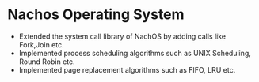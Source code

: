 # Nachos Operating System
* Extended the system call library of NachOS by adding calls like Fork,Join etc.
* Implemented process scheduling algorithms such as UNIX Scheduling, Round Robin etc.
* Implemented page replacement algorithms such as FIFO, LRU etc.
